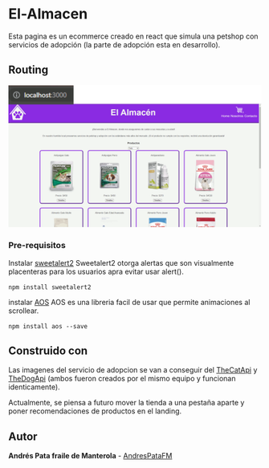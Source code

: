 # El-Almacen

Esta pagina es un ecommerce creado en react que simula una petshop con servicios de adopción (la parte de adopción esta en desarrollo).

## Routing
![Routing](./src/img/ElAlmacen.gif)


### Pre-requisitos

Instalar [sweetalert2](https://sweetalert2.github.io/)
    Sweetalert2 otorga alertas que son visualmente placenteras para los usuarios apra evitar usar alert().

```
npm install sweetalert2
```

instalar [AOS](https://michalsnik.github.io/aos/)
    AOS es una libreria facil de usar que permite animaciones al scrollear.

```
npm install aos --save
```

## Construido con
Las imagenes del servicio de adopcion se van a conseguir del [TheCatApi](https://docs.thecatapi.com/) y [TheDogApi](https://docs.thedogapi.com/) (ambos fueron creados por el mismo equipo y funcionan identicamente).

Actualmente, se piensa a futuro mover la tienda a una pestaña aparte y poner recomendaciones de productos en el landing.

## Autor
**Andrés Pata fraile de Manterola** - [AndresPataFM](https://github.com/AndresPataFM)

